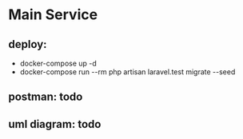 # Main Service

## deploy:
- docker-compose up -d
- docker-compose run --rm php artisan laravel.test migrate --seed

## postman: todo

## uml diagram: todo
